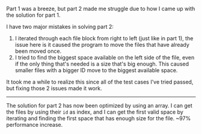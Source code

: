 Part 1 was a breeze, but part 2 made me struggle due to how I came up with the solution for part 1.

I have two major mistakes in solving part 2:

1. I iterated through each file block from right to left (just like in part 1), the issue here is it caused the program to move the files that have already been moved once.
2. I tried to find the biggest space available on the left side of the file, even if the only thing that's needed is a size that's big enough. This caused smaller files with a bigger ID move to the biggest available space.

It took me a while to realize this since all of the test cases I've tried passed, but fixing those 2 issues made it work.

---

The solution for part 2 has now been optimized by using an array. I can get the files by using their `id` as index, and I can get the first valid space by iterating and finding the first space that has enough size for the file.
~97% performance increase.
